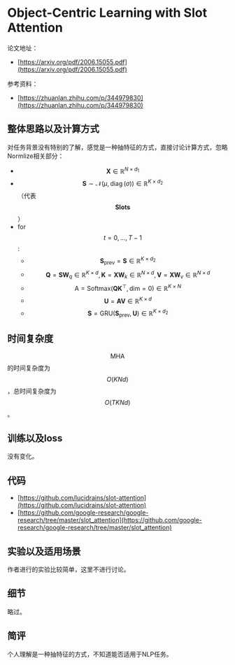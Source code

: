 # Object-Centric Learning with Slot Attention

论文地址：

- [https://arxiv.org/pdf/2006.15055.pdf](https://arxiv.org/pdf/2006.15055.pdf)

参考资料：

- [https://zhuanlan.zhihu.com/p/344979830](https://zhuanlan.zhihu.com/p/344979830)



## 整体思路以及计算方式

对任务背景没有特别的了解，感觉是一种抽特征的方式，直接讨论计算方式，忽略Normlize相关部分：

- $$\mathbf X\in \mathbb R^{N\times d_1}$$
- $$\mathbf  {S} \sim \mathcal{N}(\mu, \operatorname{diag}(\sigma)) \in \mathbb{R}^{K \times d_2}$$（代表$$\mathbf {Slots}$$）
- for $$t=0,\ldots ,T-1$$:
  - $$\mathbf {S}_{\mathrm{prev}}=\mathbf{S}\in \mathbb R^{K\times d_2}$$
  - $$\mathbf Q= \mathbf{S}\mathbf  W_q \in \mathbb R^{K\times d},\mathbf K=\mathbf X\mathbf  W_k\in \mathbb R^{N\times d},\mathbf  V=\mathbf X\mathbf W_v \in \mathbb R^{N\times d}$$
  - $$\mathrm{A}=\mathrm{Softmax}(\mathbf Q\mathbf K^{\top} , \mathrm{dim}=0)\in \mathbb R^{K\times N}$$
  - $$\mathbf{U}=\mathbf A\mathbf V\in \mathbb R^{K\times d}$$
  - $$\mathbf{S}= \mathrm{GRU}(\mathbf {S}_{\mathrm{prev}}, \mathbf U) \in \mathbb R^{K\times d_2}$$



## 时间复杂度

$$\mathrm{MHA}$$的时间复杂度为$$O(KNd)$$，总时间复杂度为$$O(TKNd)$$。



## 训练以及loss

没有变化。



## 代码

- [https://github.com/lucidrains/slot-attention](https://github.com/lucidrains/slot-attention)
- [https://github.com/google-research/google-research/tree/master/slot_attention](https://github.com/google-research/google-research/tree/master/slot_attention)



## 实验以及适用场景

作者进行的实验比较简单，这里不进行讨论。



## 细节

略过。



## 简评

个人理解是一种抽特征的方式，不知道能否适用于NLP任务。

